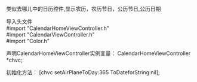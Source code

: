 类似去哪儿中的日历控件,显示农历，农历节日，公历节日,公历日期 

导入头文件   
#import "CalendarHomeViewController.h"   
#import "CalendarViewController.h"    
#import "Color.h" 

声明CalendarHomeViewController实例变量： 
CalendarHomeViewController *chvc; 

初始化方法： 
[chvc setAirPlaneToDay:365 ToDateforString:nil];




